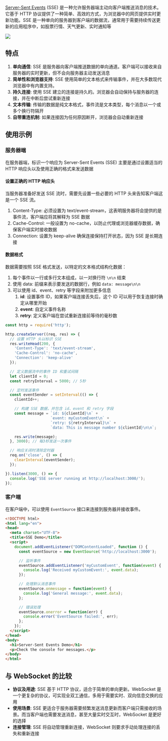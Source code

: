 [Server-Sent Events](https://developer.mozilla.org/en-US/docs/Web/API/Server-sent_events/Using_server-sent_events) (SSE) 是一种允许服务器端主动向客户端推送消息的技术。它基于 HTTP 协议提供了一种简单、高效的方式，为浏览器中的网页提供实时更新功能。SSE 是一种单向的服务器到客户端的数据流，通常用于需要持续传送更新的应用程序中，如股票行情、天气更新、实时通知等

![](https://cdn.nlark.com/yuque/0/2024/png/87727/1732543670415-5ec2d11b-efb6-47f6-9361-feafacfdfa6a.png)

## 特点
1. **单向通信**: SSE 是服务器向客户端推送数据的单向通道。客户端可以接收来自服务器的实时更新，但不会向服务器主动发送消息
2. **简单性和浏览器支持**: SSE 使用简单的文本格式来传输事件，并在大多数现代浏览器中有内置支持。
3. **持久连接**: 使用 SSE 建立的连接是持久的。浏览器会自动保持与服务器的连接，并在中断后尝试重新连接
4. **文本传输**: 传输的数据是纯文本格式，事件流是文本类型，每个消息以一个或多个换行符隔开
5. **自带重连机制**: 如果连接因为任何原因断开，浏览器会自动重新连接

## 使用示例
### 服务器端
在服务器端，标识一个响应为 Server-Sent Events (SSE) 主要是通过设置适当的 HTTP 响应头以及使用正确的格式来发送数据

#### 设置正确的 HTTP 响应头
当服务器准备好发送 SSE 流时，需要先设置一些必要的 HTTP 头来告知客户端这是一个 SSE 流。

1. Content-Type: 必须设置为 text/event-stream，这表明服务器将会提供的是事件流，客户端应将其解释为 SSE 数据
2. Cache-Control: 一般设置为 no-cache，以防止代理或浏览器缓存数据，确保客户端实时接收数据
3. Connection: 设置为 keep-alive 确保连接保持打开状态，因为 SSE 是长期连接

#### 数据格式
数据需要按照 SSE 格式发送，以特定的文本格式结构化数据：

1. 每个事件以一行或多行文本组成，以一对换行符 `\n\n` 结束
2. 使用 data: 前缀来表示要发送的数据行，例如 `data: message\n\n`
3. 可以使用 id、event、retry 等字段来附加更多信息
    1. **id**: 设置事件 ID，如果客户端连接丢失后，这个 ID 可以用于恢复连接时确定从哪里开始
    2. **event**: 自定义事件名称
    3. **retry**: 定义客户端在尝试重新连接前等待的毫秒数

```javascript
const http = require('http');

http.createServer((req, res) => {
  // 设置 HTTP 头以标识 SSE
  res.writeHead(200, {
    'Content-Type': 'text/event-stream',
    'Cache-Control': 'no-cache',
    'Connection': 'keep-alive'
  });

  // 定义数据流中的事件 ID 和重试间隔
  let clientId = 0;
  const retryInterval = 5000; // 5秒

  // 定时发送事件
  const eventSender = setInterval(() => {
    clientId++;

    // 构建 SSE 数据，并包含 id、event 和 retry 字段
    const message = `id: ${clientId}\n` + 
                    `event: myCustomEvent\n` + 
                    `retry: ${retryInterval}\n` +
                    `data: This is message number ${clientId}\n\n`;

    res.write(message);
  }, 3000); // 每3秒发送一次事件

  // 响应关闭时清除定时器
  req.on('close', () => {
    clearInterval(eventSender);
  });

}).listen(3000, () => {
  console.log('SSE server running at http://localhost:3000/');
});
```

### 客户端
在客户端中，可以使用 `EventSource` 接口来连接到服务器并接收事件。

```html
<!DOCTYPE html>
<html lang="en">
<head>
  <meta charset="UTF-8">
  <title>SSE Demo</title>
  <script>
    document.addEventListener("DOMContentLoaded", function () {
      const eventSource = new EventSource('http://localhost:3000');

      // 监听事件
      eventSource.addEventListener('myCustomEvent', function(event) {
        console.log('Received myCustomEvent:', event.data);
      });

      // 处理默认消息事件
      eventSource.onmessage = function(event) {
        console.log('General message:', event.data);
      };

      // 错误处理
      eventSource.onerror = function(err) {
        console.error('EventSource failed:', err);
      };
    });
  </script>
</head>
<body>
  <h1>Server-Sent Events Demo</h1>
  <p>Check the console for messages.</p>
</body>
</html>
```

## 与 WebSocket 的比较
+ **协议及用途**: SSE 基于 HTTP 协议，适合于简单的单向更新。WebSocket 是一个更复杂的协议，可实现全双工通信，多用于需要实时、双向信息交换的应用
+ **使用场景**: SSE 更适合于服务器需要频繁发送消息更新而客户端只需接收的场景。而当客户端也需要发送消息，甚至大量实时交互时，WebSocket 是更好的选择
+ **连接管理**: SSE 将自动管理重新连接，WebSocket 则要求手动处理连接的丢失和重新连接

